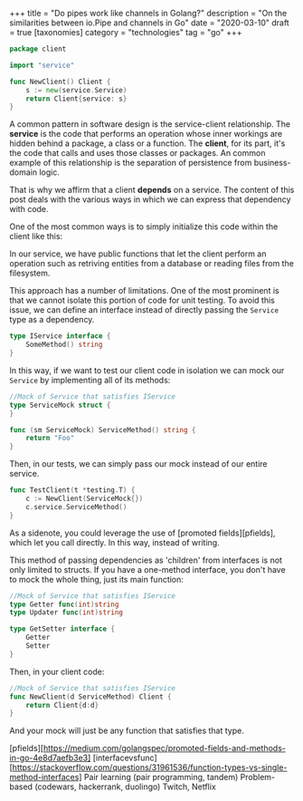 +++
title = "Do pipes work like channels in Golang?"
description = "On the similarities between io.Pipe and channels in Go"
date = "2020-03-10"
draft = true
[taxonomies]
  category = "technologies"
  tag = "go"
+++


```go
package client

import "service"

func NewClient() Client {
	s := new(service.Service)
	return Client{service: s}
}
```

A common pattern in software design is the service-client relationship. 
The **service** is the code that performs an operation whose inner workings are hidden behind a package, a class or a function. The **client**, for its part, it's the code that calls and uses those classes or packages. An common example of this relationship is the separation of persistence from business-domain logic. 

That is why we affirm that a client **depends** on a service. The content of this post deals with the various ways in which we can express that dependency with code.

One of the most common ways is to simply initialize this code within the client like this: 


In our service, we have public functions that let the client perform an operation such as retriving entities from a database or reading files from the filesystem.

This approach has a number of limitations. One of the most prominent is that we cannot isolate this portion of code for unit testing. To avoid this issue, we can define an interface instead of directly passing the `Service` type as a dependency.

```go
type IService interface {
	SomeMethod() string
}
```

In this way, if we want to test our client code in isolation we can mock our `Service` by implementing all of its methods:

```go
//Mock of Service that satisfies IService
type ServiceMock struct {
}

func (sm ServiceMock) ServiceMethod() string {
	return "Foo"
}
```

Then, in our tests, we can simply pass our mock instead of our entire service.

```go
func TestClient(t *testing.T) {
	c := NewClient(ServiceMock{})
	c.service.ServiceMethod()
}
```

As a sidenote, you could leverage the use of [promoted fields][pfields], which let you call directly. In this way, instead of writing.

This method of passing dependencies as 'children' from interfaces is not only limited to structs. If you have a one-method interface, you don't have to mock the whole thing, just its main function: 

```go
//Mock of Service that satisfies IService
type Getter func(int)string
type Updater func(int)string

type GetSetter interface {
	Getter
	Setter
}

```

Then, in your client code:

```go
//Mock of Service that satisfies IService
func NewClient(d ServiceMethod) Client {
	return Client{d:d}
}
```

And your mock will just be any function that satisfies that type.

[pfields][https://medium.com/golangspec/promoted-fields-and-methods-in-go-4e8d7aefb3e3]
[interfacevsfunc][https://stackoverflow.com/questions/31961536/function-types-vs-single-method-interfaces]
Pair learning (pair programming, tandem)
Problem-based (codewars, hackerrank, duolingo)
Twitch, Netflix
